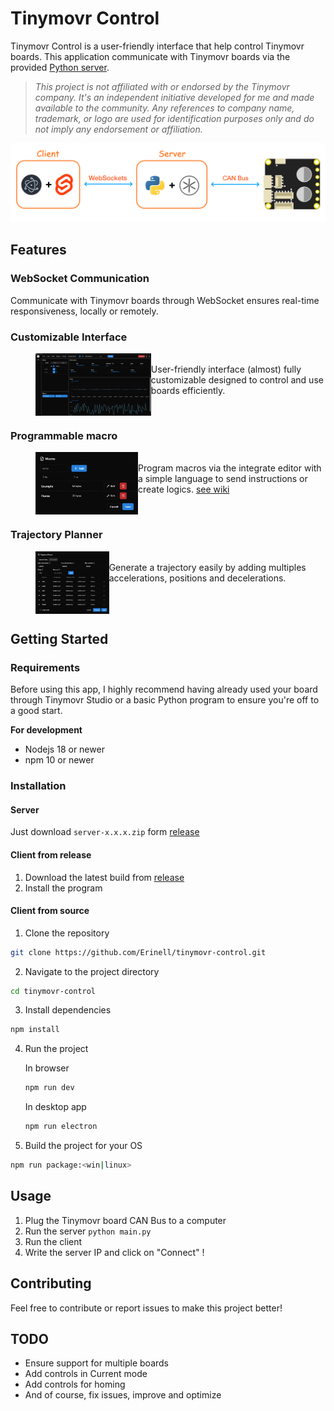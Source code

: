 # Tinymovr Control
Tinymovr Control is a user-friendly interface that help control Tinymovr boards. This application communicate with Tinymovr boards via the provided [Python server](server).

>*This project is not affiliated with or endorsed by the Tinymovr company. It's an independent initiative developed for me and made available to the community.
Any references to company name, trademark, or logo are used for identification purposes only and do not imply any endorsement or affiliation.*

![Coms](docs/coms.png?raw=true)

## Features

### WebSocket Communication
Communicate with Tinymovr boards through WebSocket ensures real-time responsiveness, locally or remotely.

### Customizable Interface
<dl>
  <dd>
    <img align="left" height="100" src="docs/overview.png?raw=true">
    </br>
    User-friendly interface (almost) fully customizable designed to control and use boards efficiently.
    </div>
  </dd>
</dl>

</br>

### Programmable macro
<dl>
  <dd>
    <img align="left" height="100" src="docs/macros.png?raw=true">
    </br>
    Program macros via the integrate editor with a simple language to send instructions or create logics. <a href="https://github.com/Erinell/tinymovr-control/wiki/Macros-interpreter">see wiki</a>
  </dd>
</dl>

</br>

### Trajectory Planner 
<dl>
  <dd>
    <img align="left" height="100" src="docs/trajectory-planner.png?raw=true">
    </br>
    Generate a trajectory easily by adding multiples accelerations, positions and decelerations.
  </dd>
</dl>
</br></br>

## Getting Started
### Requirements
Before using this app, I highly recommend having already used your board through Tinymovr Studio or a basic Python program to ensure you're off to a good start.

**For development**
- Nodejs 18 or newer
- npm 10 or newer

### Installation
#### Server
Just download `server-x.x.x.zip` form [release](https://github.com/Erinell/tinymovr-control/releases)

#### Client from release
1. Download the latest build from [release](https://github.com/Erinell/tinymovr-control/releases)
2. Install the program

#### Client from source
1. Clone the repository
```bash
git clone https://github.com/Erinell/tinymovr-control.git
```

2. Navigate to the project directory
```bash
cd tinymovr-control
```

3. Install dependencies
```bash
npm install
```

4. Run the project

    In browser
    ```bash
    npm run dev
    ```
    In desktop app
    ```bash
    npm run electron
    ```

5. Build the project for your OS
```bash
npm run package:<win|linux>
```

## Usage
1. Plug the Tinymovr board CAN Bus to a computer
2. Run the server `python main.py`
3. Run the client
4. Write the server IP and click on "Connect" !

## Contributing
Feel free to contribute or report issues to make this project better!

## TODO
- Ensure support for multiple boards
- Add controls in Current mode
- Add controls for homing
- And of course, fix issues, improve and optimize